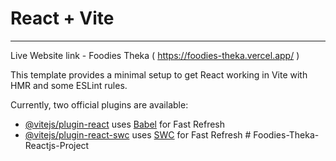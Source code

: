 # React + Vite

<hr />

Live Website link - Foodies Theka ( https://foodies-theka.vercel.app/ ) 


This template provides a minimal setup to get React working in Vite with HMR and some ESLint rules.

Currently, two official plugins are available:

- [@vitejs/plugin-react](https://github.com/vitejs/vite-plugin-react/blob/main/packages/plugin-react/README.md) uses [Babel](https://babeljs.io/) for Fast Refresh
- [@vitejs/plugin-react-swc](https://github.com/vitejs/vite-plugin-react-swc) uses [SWC](https://swc.rs/) for Fast Refresh
#   F o o d i e s - T h e k a - R e a c t j s - P r o j e c t 
 
 
